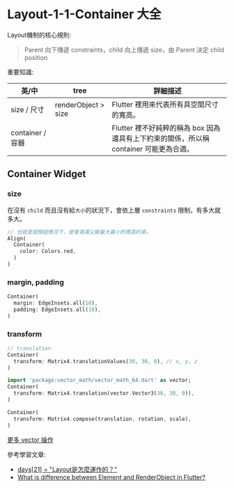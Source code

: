 # Layout-1-1-Container 大全

Layout機制的核心規則: 
> Parent 向下傳遞 constraints，child 向上傳遞 size，由 Parent 決定 child position

重要知識:

| 英/中                    | tree                                | 詳細描述                                                    |
|------------------------|-------------------------------------|---------------------------------------------------------|
| size / 尺寸              | renderObject > size | Flutter 裡用來代表所有具空間尺寸的寬高。                                |
| container / 容器         |                                     | Flutter 裡不好純粹的稱為 box 因為還具有上下約束的關係，所以稱 container 可能更為合適。 |
                                
## Container Widget

### size

在沒有 `child` 而且沒有給`大小`的狀況下，會依上層 `constraints` 限制，有多大就多大。
```dart
// 也就是說預設情況下，是會填滿父級最大最小的寬高約束。
Align(
  Container(
    color: Colors.red,
  )
)
```

### margin, padding
```dart
Container(
  margin: EdgeInsets.all(10),
  padding: EdgeInsets.all(10),
)
```

### transform
```dart
// translation
Container(
  transform: Matrix4.translationValues(30, 30, 0), // x, y, z
)
```
```dart
import 'package:vector_math/vector_math_64.dart' as vector;
Container(
  transform: Matrix4.translation(vector.Vector3(30, 30, 0)),
)
```
```dart
Container(
  transform: Matrix4.compose(translation, rotation, scale),
)
```
[更多 vector 操作](https://api.flutter.dev/flutter/vector_math/vector_math-library.html)

參考學習文章:
- [days[21] = "Layout是怎麼運作的？"](https://ithelp.ithome.com.tw/articles/10242088)
- [What is difference between Element and RenderObject in Flutter?
](https://stackoverflow.com/questions/64073264/what-is-difference-between-element-and-renderobject-in-flutter)
